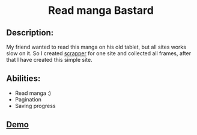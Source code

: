 <h1 align="center">Read manga Bastard</h1>
<h2>Description: </h2>
<p>My friend wanted to read this manga on his old tablet, but all sites works slow on it. So I created <a href='https://github.com/Yueuwu/manga-parser'>scrapper</a>  for one site and collected all frames, after that I have created this simple site.</p>
<h2> Abilities: </h2>
<ul>
  <li>Read manga :)</li>
  <li>Pagination</li>
  <li>Saving progress</li>
</ul>
<h2><a href='https://yueuwu.github.io/read-manga-bastard/'>Demo</a></h2>
